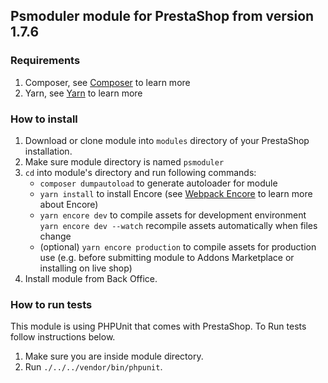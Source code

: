 ## Psmoduler module for PrestaShop from version 1.7.6


### Requirements

1. Composer, see [Composer](https://getcomposer.org/) to learn more
2. Yarn, see [Yarn](https://yarnpkg.com/lang/en/) to learn more

### How to install

1. Download or clone module into `modules` directory of your PrestaShop installation.
2. Make sure module directory is named `psmoduler`
3. `cd` into module's directory and run following commands:
    - `composer dumpautoload` to generate autoloader for module
    - `yarn install` to install Encore (see [Webpack Encore](http://symfony.com/doc/current/frontend.html) to learn more about Encore)
    - `yarn encore dev`  to compile assets for development environment
      `yarn encore dev --watch`  recompile assets automatically when files change
    - (optional) `yarn encore production` to compile assets for production use (e.g. before submitting module to Addons Marketplace or installing on live shop)
4. Install module from Back Office.

### How to run tests

This module is using PHPUnit that comes with PrestaShop. To Run tests follow instructions below.

1. Make sure you are inside module directory.
2. Run `./../../vendor/bin/phpunit`.
